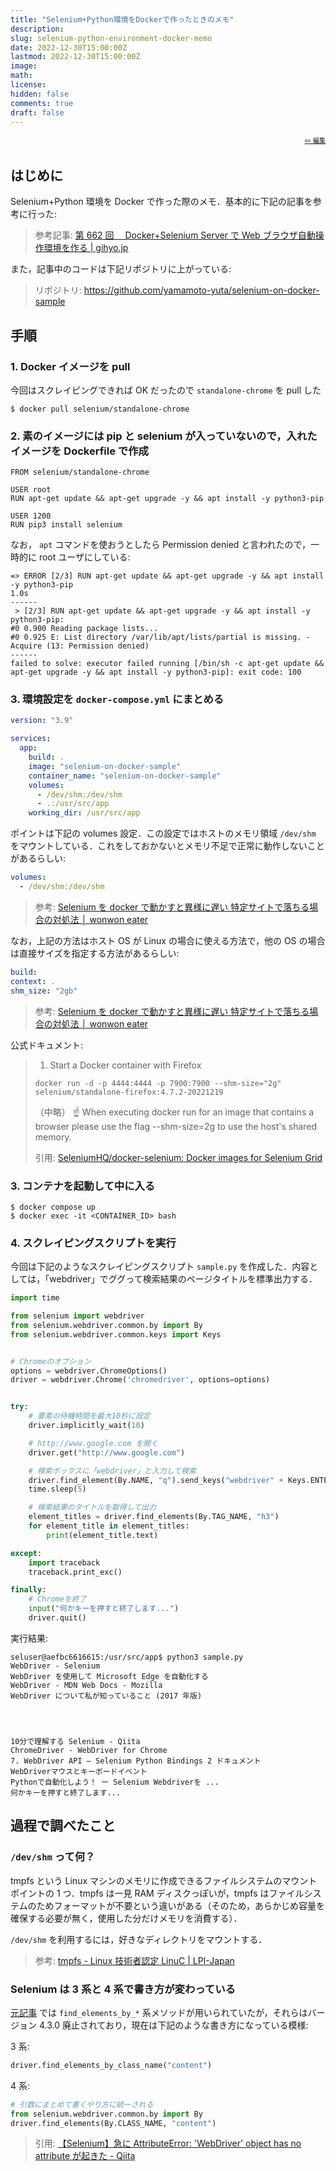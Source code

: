 ```yaml
---
title: "Selenium+Python環境をDockerで作ったときのメモ"
description:
slug: selenium-python-environment-docker-memo
date: 2022-12-30T15:00:00Z
lastmod: 2022-12-30T15:00:00Z
image:
math:
license:
hidden: false
comments: true
draft: false
---
```


<font size="1" align="right">

[✏️ 編集](https://github.com/yamamoto-yuta/yamamoto-yuta.github.io/blob/main/content/post/selenium-python-environment-docker-memo/index.md)

</font>

## はじめに

Selenium+Python 環境を Docker で作った際のメモ．基本的に下記の記事を参考に行った:

> 参考記事: [第 662 回　 Docker+Selenium Server で Web ブラウザ自動操作環境を作る | gihyo.jp](https://gihyo.jp/admin/serial/01/ubuntu-recipe/0662)

また，記事中のコードは下記リポジトリに上がっている:

> リポジトリ: https://github.com/yamamoto-yuta/selenium-on-docker-sample

## 手順

### 1. Docker イメージを pull

今回はスクレイピングできれば OK だったので `standalone-chrome` を pull した

```
$ docker pull selenium/standalone-chrome
```

### 2. 素のイメージには pip と selenium が入っていないので，入れたイメージを Dockerfile で作成

```
FROM selenium/standalone-chrome

USER root
RUN apt-get update && apt-get upgrade -y && apt install -y python3-pip

USER 1200
RUN pip3 install selenium
```

なお， `apt` コマンドを使おうとしたら Permission denied と言われたので，一時的に root ユーザにしている:

```
=> ERROR [2/3] RUN apt-get update && apt-get upgrade -y && apt install -y python3-pip                                                            1.0s
------
 > [2/3] RUN apt-get update && apt-get upgrade -y && apt install -y python3-pip:
#0 0.900 Reading package lists...
#0 0.925 E: List directory /var/lib/apt/lists/partial is missing. - Acquire (13: Permission denied)
------
failed to solve: executor failed running [/bin/sh -c apt-get update && apt-get upgrade -y && apt install -y python3-pip]: exit code: 100
```

### 3. 環境設定を `docker-compose.yml` にまとめる

```yml
version: "3.9"

services:
  app:
    build: .
    image: "selenium-on-docker-sample"
    container_name: "selenium-on-docker-sample"
    volumes:
      - /dev/shm:/dev/shm
      - .:/usr/src/app
    working_dir: /usr/src/app
```

ポイントは下記の volumes 設定．この設定ではホストのメモリ領域 `/dev/shm` をマウントしている．これをしておかないとメモリ不足で正常に動作しないことがあるらしい:

```yml
volumes:
  - /dev/shm:/dev/shm
```

> 参考: [Selenium を docker で動かすと異様に遅い 特定サイトで落ちる場合の対処法 │ wonwon eater](https://wonwon-eater.com/python-selenium-docker/)

なお，上記の方法はホスト OS が Linux の場合に使える方法で，他の OS の場合は直接サイズを指定する方法があるらしい:

```yml
build:
context: .
shm_size: "2gb"
```

> 参考: [Selenium を docker で動かすと異様に遅い 特定サイトで落ちる場合の対処法 │ wonwon eater](https://wonwon-eater.com/python-selenium-docker/)

公式ドキュメント:

> 1. Start a Docker container with Firefox
>
> ```
> docker run -d -p 4444:4444 -p 7900:7900 --shm-size="2g" selenium/standalone-firefox:4.7.2-20221219
> ```
>
> （中略）
> ☝️ When executing docker run for an image that contains a browser please use the flag --shm-size=2g to use the host's shared memory.
>
> 引用: [SeleniumHQ/docker-selenium: Docker images for Selenium Grid](https://github.com/SeleniumHQ/docker-selenium)

### 3. コンテナを起動して中に入る

```
$ docker compose up
$ docker exec -it <CONTAINER_ID> bash
```

### 4. スクレイピングスクリプトを実行

今回は下記のようなスクレイピングスクリプト `sample.py` を作成した．内容としては，「webdriver」でググって検索結果のページタイトルを標準出力する．

```python
import time

from selenium import webdriver
from selenium.webdriver.common.by import By
from selenium.webdriver.common.keys import Keys


# Chromeのオプション
options = webdriver.ChromeOptions()
driver = webdriver.Chrome('chromedriver', options=options)


try:
    # 要素の待機時間を最大10秒に設定
    driver.implicitly_wait(10)

    # http://www.google.com を開く
    driver.get("http://www.google.com")

    # 検索ボックスに「webdriver」と入力して検索
    driver.find_element(By.NAME, "q").send_keys("webdriver" + Keys.ENTER)
    time.sleep(5)

    # 検索結果のタイトルを取得して出力
    element_titles = driver.find_elements(By.TAG_NAME, "h3")
    for element_title in element_titles:
        print(element_title.text)

except:
    import traceback
    traceback.print_exc()

finally:
    # Chromeを終了
    input("何かキーを押すと終了します...")
    driver.quit()
```

実行結果:

```
seluser@aefbc6616615:/usr/src/app$ python3 sample.py
WebDriver - Selenium
WebDriver を使用して Microsoft Edge を自動化する
WebDriver - MDN Web Docs - Mozilla
WebDriver について私が知っていること (2017 年版)




10分で理解する Selenium - Qiita
ChromeDriver - WebDriver for Chrome
7. WebDriver API — Selenium Python Bindings 2 ドキュメント
WebDriverマウスとキーボードイベント
Pythonで自動化しよう！ ー Selenium Webdriverを ...
何かキーを押すと終了します...
```

## 過程で調べたこと

### `/dev/shm` って何？

tmpfs という Linux マシンのメモリに作成できるファイルシステムのマウントポイントの 1 つ．tmpfs は一見 RAM ディスクっぽいが，tmpfs はファイルシステムのためフォーマットが不要という違いがある（そのため，あらかじめ容量を確保する必要が無く，使用した分だけメモリを消費する）．

`/dev/shm` を利用するには，好きなディレクトリをマウントする．

> 参考: [tmpfs - Linux 技術者認定 LinuC | LPI-Japan](https://linuc.org/study/knowledge/441/)

### Selenium は 3 系と 4 系で書き方が変わっている

[元記事](https://gihyo.jp/admin/serial/01/ubuntu-recipe/0662) では `find_elements_by_*` 系メソッドが用いられていたが，それらはバージョン 4.3.0 廃止されており，現在は下記のような書き方になっている模様:

3 系:

```python
driver.find_elements_by_class_name("content")
```

4 系:

```python
# 引数にまとめて書くやり方に統一される
from selenium.webdriver.common.by import By
driver.find_elements(By.CLASS_NAME, "content")
```

> 引用: [【Selenium】急に AttributeError: 'WebDriver' object has no attribute が起きた - Qiita](https://qiita.com/syoshika_/items/288fc8bf552672589f4c)
